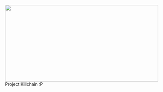 <img  src="https://github.com/ntwrite/ntwrite/assets/110534650/51dbc3b4-9432-4a90-aac9-931269cea321)https://github.com/ntwrite/ntwrite/assets/110534650/51dbc3b4-9432-4a90-aac9-931269cea321"  width="500"  height="250">
Project Killchain :P
